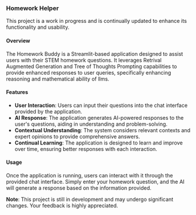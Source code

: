 ### Homework Helper

This project is a work in progress and is continually updated to enhance its functionality and usability.

#### Overview

The Homework Buddy is a Streamlit-based application designed to assist users with their STEM homework questions. It leverages Retrival Augmented Generation and Tree of Thoughts Prompting capabilities to provide enhanced responses to user queries, specifically enhancing reasoning and mathematical ability of llms.

#### Features

- **User Interaction**: Users can input their questions into the chat interface provided by the application.
- **AI Response**: The application generates AI-powered responses to the user's questions, aiding in understanding and problem-solving.
- **Contextual Understanding**: The system considers relevant contexts and expert opinions to provide comprehensive answers.
- **Continual Learning**: The application is designed to learn and improve over time, ensuring better responses with each interaction.

<!-- #### Installation

To run the Homework Helper locally, follow these steps:

1. Clone the repository to your local machine.
2. Install the required dependencies listed in the `requirements.txt` file.
3. Ensure that you have set up necessary environment variables, as specified in the `.env` file.
4. Run the Streamlit application using the command `streamlit run app.py`. -->

#### Usage

Once the application is running, users can interact with it through the provided chat interface. Simply enter your homework question, and the AI will generate a response based on the information provided.


**Note**: This project is still in development and may undergo significant changes. Your feedback is highly appreciated.
